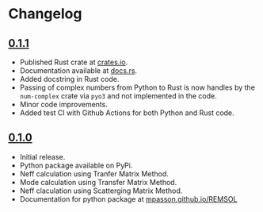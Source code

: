 # Changelog

## [0.1.1](https://github.com/mpasson/REMSOL/releases/tag/v0.1.1)

- Published Rust crate at [crates.io](https://crates.io/crates/remsol).
- Documentation available at [docs.rs](https://docs.rs/remsol/latest/remsol/index.html).
- Added docstring in Rust code.
- Passing of complex numbers from Python to Rust is now handles by the `num-complex` crate via `pyo3` and not implemented in the code.
- Minor code improvements.
- Added test CI with Github Actions for both Python and Rust code.

## [0.1.0](https://github.com/mpasson/REMSOL/releases/tag/v0.1.0)

- Initial release.
- Python package available on PyPi.
- Neff calculation using Tranfer Matrix Method.
- Mode calculation using Transfer Matrix Method.
- Neff claculation using Scatterging Matrix Method.
- Documentation for python package at [mpasson.github.io/REMSOL](https://mpasson.github.io/REMSOL/)
